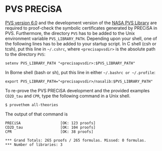 PVS PRECiSA 
==

[PVS version 6.0](http://pvs.csl.sri.com) and the development version
of the [NASA PVS Library](https://github.com/nasa/pvslib) are required
to proof-check the symbolic certificates generated by PRECiSA in
PVS. Furthermore, the directory
`PVS` has to be added to the Unix environment variable
`PVS_LIBRARY_PATH`.  Depending upon your shell, one of the following lines
has to be added to your startup script.  In C shell (csh or tcsh), put this line in
`~/.cshrc`, where `<precisapvsdir>` is the absolute path to the
directory `PVS`:

~~~
setenv PVS_LIBRARY_PATH "<precisapvsdir>:$PVS_LIBRARY_PATH"
~~~

In Borne shell (bash or sh), put this line in either `~/.bashrc or ~/.profile`:

~~~
export PVS_LIBRARY_PATH="<precisapvsdir>/nasalib:$PVS_LIBRARY_PATH"
~~~

To re-prove the PVS PRECiSA development and the provided examples `CD2D_tau`
and `CPR`, type the following command in a Unix shell.

```
$ provethem all-theories
```

The output of that command is

```
PRECiSA                  [OK: 123 proofs]
CD2D_tau                 [OK: 104 proofs]
CPR                      [OK: 38 proofs]

*** Grand Totals: 265 proofs / 265 formulas. Missed: 0 formulas.
*** Number of libraries: 3
```
